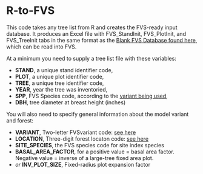 # R-to-FVS
This code takes any tree list from R and creates the FVS-ready input database. It produces an Excel file with FVS_StandInit, FVS_PlotInit, and FVS_TreeInit tabs in the same format as the [Blank FVS Database found here](https://www.fs.usda.gov/fvs/software/data.shtml), which can be read into FVS. 

At a minimum you need to supply a tree list file with these variables:

* **STAND**, a unique stand identifier code,
* **PLOT**, a unique plot identifier code,
* **TREE**, a unique tree identifier code,
* **YEAR**, year the tree was inventoried,
* **SPP**, FVS Species code, according to the [variant being used](https://www.fs.usda.gov/fvs/software/variantkey.shtml),
* **DBH**, tree diameter at breast height (inches)

You will also need to specify general information about the model variant and forest:

* **VARIANT**, Two-letter FVSvariant code: [see here](https://www.fs.usda.gov/fvs/software/variantkey.shtml)	
* **LOCATION**, Three-digit forest locaton code: [see here](https://www.fs.usda.gov/fvs/software/variantkey.shtml)	
* **SITE_SPECIES**, the FVS species code for site index species
* **BASAL_AREA_FACTOR**, for a positive value = basal area factor. Negative value = inverse of a large-tree fixed area plot. 
* *or* 
**INV_PLOT_SIZE**, Fixed-radius plot expansion factor